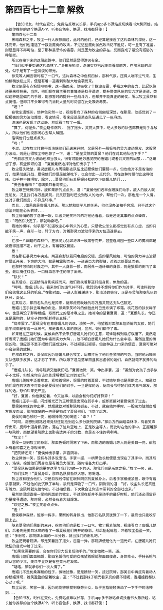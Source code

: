 # 第四百七十二章 解救
        【告知书友，时代在变化，免费站点难以长存，手机app多书源站点切换看书大势所趋，站长给你推荐的这个换源APP，听书音色多、换源、找书都好使！】
       第四百七十二章
       黑暗森林之中，牧尘一行人疾掠而过，此时的他们，已经算是接近了这片森林的深处，这一路而来，他们也遭遇了十数波魔树的攻击，不过这些魔树虽然攻击防不胜防，可一旦有了准备，则是显得不再可怕，至于那种最恐怖的毒雾，则是因为牧尘的存在，反而变成了最没有威胁的一种阻拦。
       所以在接下来的这段赶路中，他们显然是显得游刃有余。
       “我们似乎要突破这片森林了。”身形疾掠间，洛璃突然抬起美目看向前方，在那黑暗的深处，似乎是有了一些淡淡的阳光。
       徐荒等人闻言顿时松了一口气，这片森林之中危机四伏，那种气氛，压得人喘不过气来，生怕稍稍放松之间，便是有着一道毒刺刺破大地偷袭而来。
       牧尘倒是有点惋惜咂咂嘴，这一路而来，他吸收了十数波毒雾，手指之中的毒力，比起以往还要来得狂暴，当然，他们现在最主要的事情还是找寻遗迹，提升整体队伍的实力才是正道，类似这种略显偏门的手段，能够暂时的提升一些战斗力，但却并不能真正的倚仗，所以牧尘虽然有点惋惜，但却并不会笨得专门消耗大量的时间留在此处吸收毒雾。
       “嗯？”
       在牧尘遗憾间，他神色突然一动，视线看向了森林的右侧幽暗深处，在那里，他感觉到了一股极强的灵力波动爆发，看这情况，看来应该是某支队伍遇见了一些麻烦。
       洛璃也是发现了这动静，然后看了牧尘一眼。
       “算了，别理会。”牧尘略作沉吟， 摇了摇头，灵院大赛中，绝大多数的队伍都算是对手与敌人，所以他们也没那闲心去帮人解围。
       洛璃他们也是点点头。
       “咚！”
       不过，就在牧尘打算带着洛璃他们迅速离开时，又是另外一股极强的灵力波动爆发，这股灵力波动，则是让得牧尘神色惊了一下，道：“是圣灵院的夏侯？他们在对其他队伍下手？”
       “先前那股灵力波动也相当强大，很有可能是万凰灵院的唐媚儿或者武灵院的周猿...”洛璃想了想，有些惊讶的道：“夏侯竟然选择对他们出手了？”
       牧尘眉头微皱，虽说唐媚儿与周猿那支队伍比起夏侯他们要弱一点，但也绝对不是省油的灯，如果彻底开战，夏侯他们即便是能够吃下，也会付出一点代价，而在这种时候付出这种消耗，似乎并不算明智，除非...夏侯他们有着把握轻松的吃下唐媚儿她们...
       “要去看看吗？”洛璃美目看向牧尘。
       牧尘眼芒微微闪烁，旋即果断的点点头，道：“夏侯他们迟早会跟我们动手，敌人的敌人就是朋友，况且我们与万凰灵院，武灵院暂时还没到敌人的地步，帮他们一次，那也是一个人情，这对于我们而言，不算是坏事。”
       而且...如果真是唐媚儿的话，那以她和唐芊儿的关系，他也没办法袖手旁观，只不过这个想法只能在心头转转...
       牧尘悄悄的瞥了洛璃一眼，后者只是笑吟吟的将他给看着，似是若无其事的点点螓首，道：“既然你决定了，那就动身吧。”
       看她的模样，似乎是不知道牧尘心中转头的心思，只是牧尘怎么都感觉到有点心虚，当即只能干笑一声，身形一动，转了方向，对着那灵力波动传来的方位迅速掠去。
       ...
       在那一片幽暗的森林中，狂暴灵力犹如涛浪一般席卷而开，甚至连周围一些巨大的魔树都是被震得摇摆不定，树干之上，有着裂纹蔓延。
       轰！
       而在那狂暴灵力中央处，两道身影快若闪电般的交错，旋即掌风相触，可怕的灵力冲击波顿时蔓延开来，下方的大地，都是被震裂而开，一道道巨大的裂缝，对着远处蔓延而去。
       在那种可怕的对轰之中，其中一人身影一颤，而另外一道纤细的身影，则是狼狈的倒飞了出去，最后掩住红唇，一口鲜血忍不住的喷了出来。
       “队长！”
       在其后方，四道娇俏身影疾掠而来，她们搀扶着那道纤细身影，焦急的道。
       “呵呵，唐媚儿队长，看来你们的运气并不好，我其实并不想将你们作为对手，可谁料到你们会给我这么好的机会。”在那对面，一道人影缓缓落下，那淡淡的笑容，正是圣灵院那支队伍的队长，夏侯。
       在其后方，那四名队员也是掠来，旋即虎视眈眈的将万凰灵院这支队伍锁定。
       唐媚儿玉手抹去嘴角的血迹，那素来笑吟吟的俏脸此时已是布满了寒霜，桃花般的狭长眸子中，也是再没了那种娇媚，取而代之的是冰寒之意，她冷冷的望着夏侯，道：“夏侯队长，你还真是属狗的，钻空子的时机抓得还真好。”
       “侥幸罢了。”夏侯没有在意唐媚儿的讥讽，淡笑一声，他望着对面那五位娇俏的女孩，她们眉宇间都是有着一丝黑气，那是毒素入体的原因，显然，她们都中了毒。
       如果是在正常时候，夏侯自然不会来打唐媚儿她们的主意，可谁能料到误打误撞下，竟然刚好发现了唐媚儿她们因为中毒而实力大降...他不明白唐媚儿她们为什么会中毒，虽然这里的确很凶险，但应该不至于把她们逼成这样，不过疑惑归疑惑，但这种送上门来的便宜，夏侯可绝对不会轻易的放掉。
       在那森林之外，夏侯就因为唐媚儿联合牧尘，周猿打压了他们圣灵院的气势，当时他忌惮三支队伍联手反弹，这才忍了下来，所以眼下遇见落单而且状态虚弱的她们，自然就毫不犹豫的动手了。
       “唐媚儿队长，请将院牌交给我们吧。”夏侯微微一笑，伸出手掌，道：“虽然对女孩子出手似乎不太好，但想来你应该也能理解我们此时的立场。”
       唐媚儿美眸中泛着寒意，紧咬着银牙，恨恨的盯着夏侯，不过她毕竟也是果断之人，知道以她们现在的状态不可能会是夏侯他们的对手，一旦硬撑的话，反而会令得她们体内毒气爆发，那样的话，恐怕后果更严重。
       “好，夏侯，你给我记着，今天这事，以后会和你们好好算算！”
       唐媚儿玉手一握，闪烁着光芒的玉牌便是出现在其手中，旋即直接对着夏侯丢了过去。
       夏侯笑眯眯的伸出手，然后就欲对着那院牌抓去，不过，就在他伸手时，一股吸力陡然自后方爆发而出，那院牌唰的一声便是掠过了夏侯他们，飞向了后方。
       夏侯的面色顿时一变，他眼神阴沉的喝道：“谁？！”
       “呵呵，没想到顺路过来竟然还能捡到这么多分数的院牌。”那后方的幽暗森林中，有着笑声传出来，旋即十道身影掠出，落在了这片空地上，正是牧尘等人，而此时在他的手中，正握着那一块院牌，而他望着院牌上面那高达两千的分数，也是忍不住的咧咧嘴。
       “牧尘！”
       夏侯一见到牧尘的身影，那面色顿时阴寒了下来，而那边的唐媚儿等人则是美目一亮，俏脸上有着惊喜之色浮现出来。
       “把院牌还来！”夏侯伸出手掌，声音阴冷。
       牧尘微微一笑，没有与其多说废话，手掌一握，一柄黑色长枪便是出现在了其手中，而其后方，洛璃，徐荒他们周身也是有着灵力荡漾，随时准备大打出手。
       “夏侯队长如果是想要在这里与我们切磋一下的话，那我们倒是乐意之极。”牧尘一笑，道。
       “你们找死！”夏侯身后，那四名队员勃然大怒，怒喝道。
       牧尘没有理会他们，只是将视线停留在眼神阴沉的夏侯身上，后者手掌缓缓紧握，眼中有着杀意凝聚，不过他如此沉默了半晌，最终是深吸了一口气，阴测测的道：“好，牧尘队长还真是有魄力，这院牌就先给你吧，不过相信我，下次我会让你连本带利的全部吐出来。”
       虽然他很想直接一掌拍死面前的牧尘，不过现在却并不是动手的最好时机，他们还必须留存力量搜寻遗迹，那时候，必然会有着大战爆发。
       “欢迎之极。”牧尘笑着点点头。
       “走！”
       夏侯眼神森然，旋即一挥手，果断的转身掠出，他那四名队员犹豫了一下，最终也只能咬牙跟上去。
       随着夏侯他们果断的离开，徐荒他们也是松了一口气，牧尘握着院牌，视线看向了唐媚儿她们，后者先是美目冰寒的看了一眼夏侯他们离开的身影，然后抬起俏脸，冲着牧尘盈盈一笑，道：“多谢啦，那院牌上面的一半分数，就当我们的谢礼吧。”
       牧尘把玩着院牌，却是笑着摇了摇头，屈指一弹，那院牌便是化为一道光虹，在唐媚儿她们微怔的目光中射了过来。
       “如果我需要的话，会在你们实力恢复后动手的。”牧尘微微一笑，道。
       唐媚儿她们面面相觑，那四名娇俏可爱的女孩望着眼前那面目俊逸，身体修长，手持长枪气质从容的少年，美目中显然是有些亮光在凝聚。
       “咯咯，那就承你们一次人情了。”
       唐媚儿不是优柔寡断的性子，微微犹豫，便是嫣然一笑，接过院牌，那美目中再度有着动人的娇媚浮现，她笑盈盈的望着牧尘，道：“不过我那妹子眼光看来真的挺不错呢，连姐姐我都快心动了呢。”
       牧尘闻言，笑容一僵，因为他能够感觉到身旁少女，似乎玉指轻轻拨动了一下手中的洛神剑...
       【告知书友，时代在变化，免费站点难以长存，手机app多书源站点切换看书大势所趋，站长给你推荐的这个换源APP，听书音色多、换源、找书都好使！】